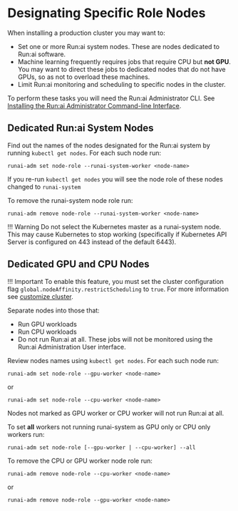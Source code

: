 # Designating Specific Role Nodes

When installing a production cluster you may want to:

* Set one or more Run:ai system nodes. These are nodes dedicated to Run:ai software. 
* Machine learning frequently requires jobs that require CPU but __not GPU__. You may want to direct these jobs to dedicated nodes that do not have GPUs, so as not to overload these machines. 
* Limit Run:ai monitoring and scheduling to specific nodes in the cluster. 

To perform these tasks you will need the Run:ai Administrator CLI. See [Installing the Run:ai Administrator Command-line Interface](cli-admin-install.md).

## Dedicated Run:ai System Nodes

Find out the names of the nodes designated for the Run:ai system by running `kubectl get nodes`. For each such node run:

```
runai-adm set node-role --runai-system-worker <node-name>
```

If you re-run `kubectl get nodes` you will see the node role of these nodes changed to `runai-system`

To remove the runai-system node role run:

```
runai-adm remove node-role --runai-system-worker <node-name>
```

!!! Warning
    Do not select the Kubernetes master as a runai-system node. This may cause Kubernetes to stop working (specifically if Kubernetes API Server is configured on 443 instead of the default 6443).

## Dedicated GPU and CPU Nodes


!!! Important
    To enable this feature, you must set the cluster configuration flag `global.nodeAffinity.restrictScheduling` to `true`. For more information see [customize cluster](../cluster-setup/customize-cluster-install.md#configurations).
    
Separate nodes into those that:

* Run GPU workloads
* Run CPU workloads
* Do not run Run:ai at all. These jobs will not be monitored using the Run:ai Administration User interface. 

Review nodes names using `kubectl get nodes`. For each such node run:

```
runai-adm set node-role --gpu-worker <node-name>
```

or 

```
runai-adm set node-role --cpu-worker <node-name>
```

Nodes not marked as GPU worker or CPU worker will not run Run:ai at all.


To set __all__ workers not running runai-system as GPU only or CPU only workers run:

```
runai-adm set node-role [--gpu-worker | --cpu-worker] --all
```

To remove the CPU or GPU worker node role run:

```
runai-adm remove node-role --cpu-worker <node-name>
```

or 

```
runai-adm remove node-role --gpu-worker <node-name>
```
